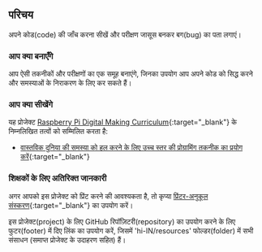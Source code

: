 ## परिचय

अपने कोड(code) की जाँच करना सीखें और परीक्षण जासूस बनकर बग(bug) का पता लगाएं।

### आप क्या बनाएँगे

आप ऐसी तकनीकों और परीक्षणों का एक समूह बनाएंगे, जिनका उपयोग आप अपने कोड को सिद्ध करने और समस्याओं के निराकरण के लिए कर सकते हैं।

### आप क्या सीखेंगे

यह प्रोजेक्ट [Raspberry Pi Digital Making Curriculum](http://rpf.io/curriculum){:target="_blank"} के निम्नलिखित तत्वों को सम्मिलित करता है:

+ [वास्तविक दुनिया की समस्या को हल करने के लिए उच्च स्तर की प्रोग्रामिंग तकनीक का प्रयोग करें](https://curriculum.raspberrypi.org/programming/maker/){:target="_blank"}

### शिक्षकों के लिए अतिरिक्त जानकारी

अगर आपको इस प्रोजेक्ट को प्रिंट करने की आवश्यकता है, तो कृप्या [प्रिंटर-अनुकूल संस्करण](https://projects.raspberrypi.org/hi-IN/projects/test-detectives/print){:target="_blank"} का उपयोग करें।

इस प्रोजेक्ट(project) के लिए GitHub रिपॉज़िटरी(repository) का उपयोग करने के लिए फुटर(footer) में दिए लिंक का उपयोग करें, जिसमें 'hi-IN/resources' फोल्डर(folder) में सभी संसाधन (समाप्त प्रोजेक्ट के उदाहरण सहित) हैं।
